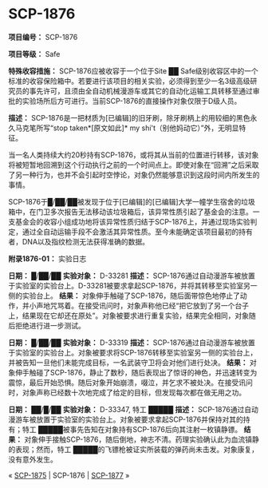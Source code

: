 # SCP-1876
                        


**项目编号：** SCP-1876

**项目等级：** Safe

**特殊收容措施：** SCP-1876应被收容于一个位于Site ██ Safe级别收容区中的一个标准的收容保险箱中。若要进行该项目的相关实验，必须得到至少一名3级高级研究员的事先许可，且须由全自动机械漫游车或其它的自动化运输工具转移至通过审批的实验场所后方可进行。当前SCP-1876的直接操作对象仅限于D级人员。

**描述：** SCP-1876是一把材质为[已编辑]的旧牙刷，除牙刷柄上的用较细的黑色永久马克笔所写“stop taken*[原文如此]* my shi't（别他妈动它）”外，无明显特征。

当一名人类持续大约20秒持有SCP-1876，或将其从当前的位置进行转移，该对象将被短暂地回溯到这个行动执行之前的一个时间点上。即使对象在“回溯”之后采取了另一种行为，也并不会引起时空悖论，对象仍然能够意识到这段时间内所发生的事情。

SCP-1876于█/██/██被发现于位于[已编辑]的[已编辑]大学一幢学生宿舍的垃圾箱中，在门卫多次报告无法移动该垃圾箱后，该异常性质引起了基金会的注意。一支基金会的收容小组成功地将该异常性质归结于SCP-1876上，并通过现场实验判定，通过全自动运输手段不会激活其异常性质。至今未能确定该项目最初的持有者，DNA以及指纹检测无法获得准确的数据。

**附录1876-01：** 实验日志

**日期：** █/██/██
**实验对象：** D-33281
**描述：** SCP-1876通过自动漫游车被放置于实验室的实验台上。D-33281被要求拿起SCP-1876，并将其转移至实验室另一侧的实验台上。
**结果：** 对象伸手触碰了SCP-1876，随后面带惊色地停止了动作，并小声地咒骂着。在接受讯问时，对象声称他已经“把它放到了另一个台子上，结果现在它却还在原处”。对象被要求进行重复实验，结果完全相同，对象随后拒绝进行进一步测试。

**日期：** █/██/██
**实验对象：** D-33319
**描述：** SCP-1876通过自动漫游车被放置于实验室的实验台上。对象被要求将SCP-1876转移至实验室另一侧的实验台上，并被告知一旦他们未能完成目标，一名武装守卫将会对他们进行处决。
**结果：** 对象伸手触碰了SCP-1876，静止了数秒，随后表现出了惊讶的神色，并迅速转变为震惊，最后开始恐惧。随后对象开始崩溃，啜泣，并乞求不被处决。在接受讯问时，对象声称已经数十次地完成了给定的目标，但发现每次都在做无用之功。

**日期：** ██/█/██
**实验对象：** D-33347, 特工 █████
**描述：** SCP-1876通过自动漫游车被放置于实验室的实验台上。对象被要求拿起SCP-1876并保持对其的持有；特工 █████被事先告知在对象持有SCP-1876后向其注射一枚镇静镖。
**结果：** 对象伸手接触SCP-1876，随后倒地，神志不清。药理实验确认此为血流镇静的表现；然而，特工 █████的飞镖枪被证实所装载的弹药尚未击发。对象康复，没有意外发生。



« [SCP-1875](/scp-1875) | SCP-1876 | [SCP-1877](/scp-1877) »





                    